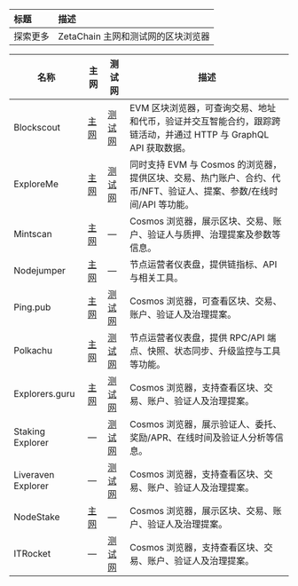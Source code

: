 | 标题     | 描述                               |
| :------- | :--------------------------------- |
| 探索更多 | ZetaChain 主网和测试网的区块浏览器 |

| 名称               | 主网                                                | 测试网                                                    | 描述                                                         |
| ------------------ | --------------------------------------------------- | --------------------------------------------------------- | ------------------------------------------------------------ |
| Blockscout         | [主网](https://zetachain.blockscout.com/)           | [测试网](https://zetachain-testnet.blockscout.com/)       | EVM 区块浏览器，可查询交易、地址和代币，验证并交互智能合约，跟踪跨链活动，并通过 HTTP 与 GraphQL API 获取数据。 |
| ExploreMe          | [主网](https://zetachain.exploreme.pro/)            | [测试网](https://testnet.zetachain.exploreme.pro/)        | 同时支持 EVM 与 Cosmos 的浏览器，提供区块、交易、热门账户、合约、代币/NFT、验证人、提案、参数/在线时间/API 等功能。 |
| Mintscan           | [主网](https://www.mintscan.io/zeta)                | —                                                         | Cosmos 浏览器，展示区块、交易、账户、验证人与质押、治理提案及参数等信息。 |
| Nodejumper         | [主网](https://app.nodejumper.io/zetachain)         | —                                                         | 节点运营者仪表盘，提供链指标、API 与相关工具。               |
| Ping.pub           | [主网](https://ping.pub/zetachain)                  | [测试网](https://testnet.ping.pub/zetachain)              | Cosmos 浏览器，可查看区块、交易、账户、验证人及治理提案。    |
| Polkachu           | [主网](https://www.polkachu.com/networks/zetachain) | [测试网](https://polkachu.com/testnets/zetachain)         | 节点运营者仪表盘，提供 RPC/API 端点、快照、状态同步、升级监控与工具等功能。 |
| Explorers.guru     | [主网](https://zetachain.explorers.guru/)           | [测试网](https://testnet.zetachain.explorers.guru/)       | Cosmos 浏览器，支持查看区块、交易、账户、验证人及治理提案。  |
| Staking Explorer   | —                                                   | [测试网](https://staking-explorer.com/explorer/zetachain) | Cosmos 浏览器，展示验证人、委托、奖励/APR、在线时间及验证人分析等信息。 |
| Liveraven Explorer | —                                                   | [测试网](https://testnet.explorer.liveraven.net/)         | Cosmos 浏览器，支持查看区块、交易、账户、验证人及治理提案。  |
| NodeStake          | [主网](https://explorer.nodestake.org/zetachain/)   | —                                                         | Cosmos 浏览器，展示区块、交易、账户、验证人及治理提案。      |
| ITRocket           | —                                                   | [测试网](https://testnet.itrocket.net/zetachain)          | Cosmos 浏览器，支持查看区块、交易、账户、验证人及治理提案。  |
